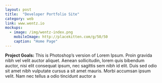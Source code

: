 ```yaml
---
layout: post
title:  "Developer Portfolio Site"
category: web
link: www.wentz.io
mockups:
  - image: /img/wentz-index.png
    mobileImage: http://placekitten.com/g/50/50
    caption: "Home Page"
---
```

**Project Goals:** This is Photoshop’s version of Lorem Ipsum. Proin gravida nibh vel velit auctor aliquet. Aenean sollicitudin, lorem quis bibendum auctor, nisi elit consequat ipsum, nec sagittis sem nibh id elit. Duis sed odio sit amet nibh vulputate cursus a sit amet mauris. Morbi accumsan ipsum velit. Nam nec tellus a odio tincidunt auctor a
